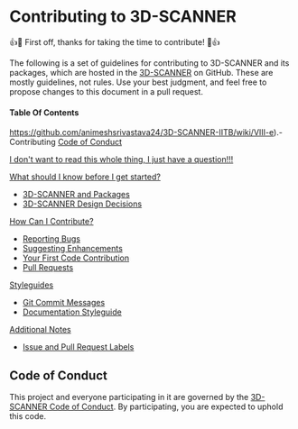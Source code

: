 # Contributing to 3D-SCANNER

:+1::tada: First off, thanks for taking the time to contribute! :tada::+1:

The following is a set of guidelines for contributing to 3D-SCANNER and its packages, which are hosted in the [3D-SCANNER](https://github.com/animeshsrivastava24/3D-SCANNER-IITB) on GitHub. These are mostly guidelines, not rules. Use your best judgment, and feel free to propose changes to this document in a pull request.
#### Table Of Contents
https://github.com/animeshsrivastava24/3D-SCANNER-IITB/wiki/VIII-e).-Contributing
[Code of Conduct](#code-of-conduct)

[I don't want to read this whole thing, I just have a question!!!](#i-dont-want-to-read-this-whole-thing-i-just-have-a-question)

[What should I know before I get started?](#what-should-i-know-before-i-get-started)
  * [3D-SCANNER and Packages](#3D-SCANNER-and-packages)
  * [3D-SCANNER Design Decisions](#3D-SCANNER-decisions)

[How Can I Contribute?](#how-can-i-contribute)
  * [Reporting Bugs](#reporting-bugs)
  * [Suggesting Enhancements](#suggesting-enhancements)
  * [Your First Code Contribution](#your-first-code-contribution)
  * [Pull Requests](#pull-requests)

[Styleguides](#styleguides)
  * [Git Commit Messages](#git-commit-messages)
  * [Documentation Styleguide](#documentation-styleguide)

[Additional Notes](#additional-notes)
  * [Issue and Pull Request Labels](#issue-and-pull-request-labels)
## Code of Conduct

This project and everyone participating in it are governed by the [3D-SCANNER Code of Conduct](CODE_OF_CONDUCT.md). By participating, you are expected to uphold this code.

